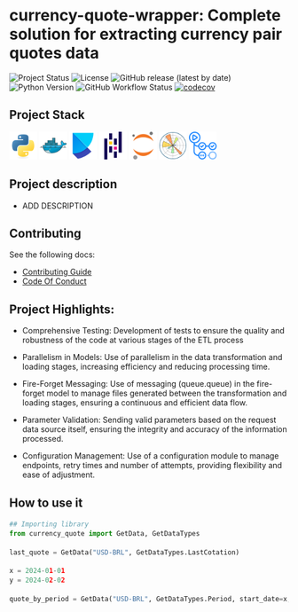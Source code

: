# currency-quote-wrapper: Complete solution for extracting currency pair quotes data

![Project Status](https://img.shields.io/badge/status-done-brightgreen)
![License](https://img.shields.io/badge/license-MIT-blue) 
![GitHub release (latest by date)](https://img.shields.io/github/v/release/IvanildoBarauna/currency-quote-wrapper)
![Python Version](https://img.shields.io/badge/python-3.9-blue) 
![GitHub Workflow Status](https://github.com/IvanildoBarauna/currency-quote-wrapper/actions/workflows/CI-CD.yaml/badge.svg)
[![codecov](https://codecov.io/gh/IvanildoBarauna/currency-quote-wrapper/branch/main/graph/badge.svg?token=GEGNHFM6P)](https://codecov.io/gh/IvanildoBarauna/currency-quote-wrapper)

## Project Stack

<img src="https://github.com/devicons/devicon/blob/master/icons/python/python-original.svg" Alt="Python" width="50" height="50"> <img src="https://github.com/devicons/devicon/blob/master/icons/docker/docker-original.svg" Alt="Docker" width="50" height="50"> <img src="https://github.com/devicons/devicon/blob/master/icons/poetry/poetry-original.svg" Alt="Poetry" width="50" height="50"> <img src="https://github.com/devicons/devicon/blob/master/icons/pandas/pandas-original.svg" Alt="Pandas" width="50" height="50"> <img src="https://github.com/devicons/devicon/blob/master/icons/jupyter/jupyter-original.svg" Alt="Jupyter" width="50" height="50"> <img src="https://github.com/devicons/devicon/blob/master/icons/matplotlib/matplotlib-original.svg" Alt="Matplotlib" width="50" height="50"> <img src="https://github.com/devicons/devicon/blob/master/icons/githubactions/githubactions-original.svg" Alt="GitHub Actions" width="50" height="50">

## Project description

* ADD DESCRIPTION

## Contributing

See the following docs:

- [Contributing Guide](https://github.com/IvanildoBarauna/currency-quote-wrapper/blob/main/CONTRIBUTING.md)
- [Code Of Conduct](https://github.com/IvanildoBarauna/currency-quote-wrapper/blob/main/CODE_OF_CONDUCT.md)

## Project Highlights:

- Comprehensive Testing: Development of tests to ensure the quality and robustness of the code at various stages of the ETL process

- Parallelism in Models: Use of parallelism in the data transformation and loading stages, increasing efficiency and reducing processing time.

- Fire-Forget Messaging: Use of messaging (queue.queue) in the fire-forget model to manage files generated between the transformation and loading stages, ensuring a continuous and efficient data flow.

- Parameter Validation: Sending valid parameters based on the request data source itself, ensuring the integrity and accuracy of the information processed.

- Configuration Management: Use of a configuration module to manage endpoints, retry times and number of attempts, providing flexibility and ease of adjustment.

## How to use it

``` python
## Importing library
from currency_quote import GetData, GetDataTypes

last_quote = GetData("USD-BRL", GetDataTypes.LastCotation)

x = 2024-01-01
y = 2024-02-02
 
quote_by_period = GetData("USD-BRL", GetDataTypes.Period, start_date=x, end_date=y)